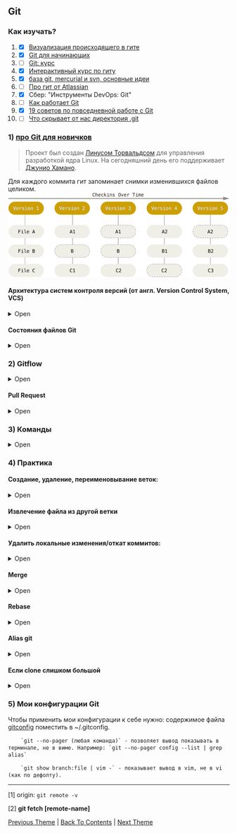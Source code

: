 ## Git

### Как изучать?

1. - [x] [Визуализация происходящего в гите](http://git-school.github.io/visualizing-git/)
2. - [x] [Git для начинающих](https://monsterlessons.com/project/categories/git?page=1)
3. - [ ] [Git: курс](https://www.youtube.com/playlist?list=PLDyvV36pndZFHXjXuwA_NywNrVQO0aQqb)
4. - [x] [Интерактивный курс по гиту](https://githowto.com/ru)
5. - [x] [база git, mercurial и svn, основные идеи](https://www.youtube.com/watch?v=ZGmSavvT8yk&ab_channel=%D0%A4%D0%9A%D0%9D%D0%92%D0%A8%D0%AD)
6. - [ ] [Про гит от Atlassian](https://www.atlassian.com/git/tutorials/learn-git-with-bitbucket-cloud)
7. - [x] Сбер: "Инструменты DevOps: Git"
8. - [ ] [Как работает Git](https://habr.com/ru/post/313890/)
9. - [x] [19 советов по повседневной работе с Git](https://habr.com/ru/company/mailru/blog/267595/#10)
10. - [ ] [Что скрывает от нас директория .git](https://habr.com/ru/post/143079/)

### 1) [про Git для новичков](https://github.com/ancatmara/python-for-dh/blob/master/Classes/1/git_markdown.md)

> Проект был создан [Линусом Торвальдсом](https://github.com/torvalds) для управления разработкой ядра Linux. 
На сегодняшний день его поддерживает [Джунио Хамано](https://github.com/gitster?tab=repositories).

Для каждого коммита гит запоминает снимки изменившихся файлов целиком.
![DATA](https://github.com/eldaroid/pictures/blob/master/other/git_data.png)

#### Архитектура систем контроля версий (от англ. Version Control System, VCS)

<details><summary>Open</summary>
<p>

Инструменты VCS имеют два основных типа удаленной архитектуры:

* централизованный (Centralized VCS);
Примеры таких систем: SVN, CVS.
<img src="https://github.com/eldaroid/pictures/blob/master/other/centralized_VCS.png" alt="alt text" width="250" height="250">

* распределенный (Distributed model);
Примеры таких систем: Git, Mercurial. Git имеет распределенную модель архитектуры, то есть не зависит от одного центрального сервера, на котором хранятся файлы. Вместо этого он работает полностью локально, сохраняя данные в папках на жестком диске, которые называются репозиторием. Тем не менее, вы можете хранить копию репозитория онлайн. Это облегчает работу над одним проектом для нескольких людей. Для такой работы используются сайты вроде github и bitbucket.
<img src="https://github.com/eldaroid/pictures/blob/master/other/decentralized_VCS.png" alt="alt text" width="250" height="250">

Родительский коммит - тот, от которого пошли разделения на ветки.
Имя основной ветки по умолчанию в Git — master.

</p>
</details>

#### Состояния файлов Git

<details><summary>Open</summary>
<p>

Файл в Git может находится в одном из трёх состояний:

<img src="https://github.com/eldaroid/pictures/blob/master/other/git_files.png" alt="alt text" width="600" height="300">

* untracked (:white_circle:) — не добавлен в индекс для коммита, не вошли в последний спапшот и не подготовлены к коммиту.
* modified (:red_circle:) - объекты поменяли, но еще не зафиксировались.
* staged (:green_circle:) — добавлен в индекс для включения в коммит.
* commited (:white_circle:) — объект уже сохранен на базе.

</p>
</details>

### 2) Gitflow

<details><summary>Open</summary>
<p>

Существуют различные модели ветвления, наиболее популярные: 
* [Git flow:](https://github.com/eldaroid/iosBasics/blob/master/Git%2BTerminal/Gitflow.md)

<img src="https://github.com/eldaroid/pictures/blob/master/other/GitFlow.png" alt="alt text" width="500" height="300">

* [Github flow:](https://github.com/eldaroid/iosBasics/blob/master/Git%2BTerminal/Githubflow.md)

<img src="https://github.com/eldaroid/pictures/blob/master/other/GithubFlow.jpeg" alt="alt text" width="550" height="300">

* [Gitlab flow:](https://github.com/eldaroid/iosBasics/blob/master/Git%2BTerminal/Gitlabflow.md)

<img src="https://github.com/eldaroid/pictures/blob/master/other/GitlabFlow.jpeg" alt="alt text" width="300" height="350">

> [Базовые принципы популярных моделей ветвления](https://www.atlassian.com/git/tutorials/comparing-workflows)
> * Любое значимое изменение должно оформляться как отдельная ветвь
> * Текущая версия главное ветви всегда корректна. В любой момент сборка проекта, проведенная из текущей ветви, должна быть успешной.
> * Версии проекта помечаются тегами. Выделенная и помеченная тегом версия более никогда не изменяется.
> * Любые рабочие, тестовые или демонтрационные версии проекта собираются только из репозитоиия системы. 

</p>
</details>

#### Pull Request

<details><summary>Open</summary>
<p>

Общим принципом для всех моделей ветвления является то, что все изменения между ветками переносятся с помощью запросов на слияние.
  
**Запрос на слияние** (Pull-Request - BitBucket, Merge request - Gitlab) – механизм системы контроля версий, позволяющий оформить изменения из ветки в виде предложения к слиянию в основную (или какую-то иную) ветку репозитория.
  
<img src="https://github.com/eldaroid/pictures/blob/master/other/pull_request.png" alt="alt text" width="550" height="300">
  
Что даёт:

* Описание предлагаемого изменения видно в интерфейсе системы контроля версий всем заинтересованным участникам

* Возможность провести code review и оставить комментарии ещё до включения изменений в целевую ветку

* Возможность не допустить слияния, пока не будут выполнены все необходимые условия
    
    Например:
        * Минимальное количество подтверждений от участников, проводящих ревью
        * Успешно прошедшая сборка в системе CI
        * Отсутствие критичных замечаний по результатам автоматического статического анализа
   
</p>
</details>

### 3) Команды

<details><summary>Open</summary>
<p>
    Разница между git fetch и git pull
  > **git fetch [remote-name]** - Получает _список изменений_ в удаленном репозитории, а также сами изменения, без слияния с вашими изменениями
  > **git pull** получает изменения из удалённой ветви и сливает их со текущей ветвью (выполняет git fetch и git merge origin/[your branch]), **git push** - отправка изменений в удаленный репозиторий.
  
  * git diff - просмотр неотслеживаемых изменений
  
  * git add - добавляет файлы в отслеживаемые. -A - флаг для добавления всех измененных файлов; git rm --cached (file) - удаляет из отслеживаемых файлов (без флага --cached удаляет файлы, которые уже закоммичены).
  
  * git show [commit_id] - показывает изменения этого коммита.
  
  * git push - отправляет изменения в удаленный репозиторий. Пушит все, кроме тегом, для тегов использовать флаг --tag.
  
  * [git commit --amend -m ""](https://www.atlassian.com/ru/git/tutorials/rewriting-history) - добавляет изменения к предыдущему коммиту, не создавая новый, при это хеш меняется&
  
>  Опции: 
>   * `git commit --amend --allow-empty -m "New"` - Бывает, что нужно исправить опечатку в комментарии к последнему коммиту, не затрагивая файлов. 
>   В этом случае удобно воспользоваться флагом allow-empty, чтобы гит не ругался на отсутствие изменений для коммита
>   * `git commit --amend --no-edit` - Не добавляет новый коммит, оставляет старый, при этом не запускает редактор. 
>   Если ветка уже запушена, то после этой команды нужно прописать `git push -f` и удалённая ветка будет перезаписана. 
  
  * `git merge` - это 1/2 утилит Git, которая специализируется на интеграции изменений из одной ветки в другую. Сливание двух веток в одну

  * [git rebase](https://www.atlassian.com/ru/git/tutorials/rewriting-history/git-rebase) - это 2/2 утилит Git, которая специализируется на интеграции изменений из одной ветки в другую. (Меняет всю историю ваших коммитов вместе с хешами, поэтому если вы работаете вдвоем, то чревато ошибками). Git merge в этом плане безопаснее, когда работает несколько человек над одной веткой)

  
>  Опции: 
>	* pick — оставляет текущий коммит без изменений
>   * squash — соединяет текущий коммит с верхним в интерактивном виме или с предыдущим в дереве коммитов
>   * fixup — то же самое, что и squash, но не добавляет предыдущий коммит к новому
>   * reword — измение сообщение коммита. Вместо pick пишем r и выходим из вима с сохранением, появляется интерактивное окно, где нам предлагают поменять текст
>   * drop — удалить коммит. Могут быть проблемы с тем, что мы дальше меняли файл после того как удалили.
>   * reset — жестко меняем HEAD на новый (вся последующая история после того, на что мы сделали reset - не сохраняется)
  
  * `git blame (file)` - показывает кто, когда, какую строчку кода написал/изменил
  
  * `git grep "test"` - ищет в рабочем каталоге слово test (как в коде, так и в названии файлов)

  * `git log` - просмотр истории коммитов. По умолчанию `git log` вывод в таком формате:

<img src="https://github.com/eldaroid/pictures/blob/master/other/gitlog.png" alt="alt text" width="320" height="280">

Более удобный формат: `git log --graph --oneline --decorate --stat`

> Опции: 
>   * --stat — выведет статистику для каждого коммита
>   * --graph — выводит дерево зависимостей для всех коммитов
>   * --decorate — покажет “головы” (HEAD)
>   * --all — покажет все ветки
>   * -- oneline - выводит сокращённые данные коммита (в виде одной строки)
	
</p>
</details>

### 4) Практика
  
#### Создание, удаление, переименовывание веток: 

<details><summary>Open</summary>
<p>
  
1) Создание ветки:
	
* git checkout -b bugfix
	
то же самое, что и:  git branch bugfix + git checkout bugfix
	
* git push --set-upstream [1] bugfix

2) Удаление ветки:
	
* git checkout develop 				# переключаемся на любую ветку

* git branch -d/-D your_branch 			# удаляем локальную; -D force удаление
  
* git push [1] --delete your_branch 		# удаляем удаленную
`[origin] - то, что мы прописывали в git push [1] HEAD:[your branch]`

 Если появляется ошибка `A branch named 'bugfix/elizarov/ASSESSMENT-510' already exists`, то заново прописать с флагом -D `git branch -D your_branch`
	
3) Переименовывание ветки:

* git branch -m old_branch new_branch        	# Rename branch locally

* git push origin :old_branch                	# Delete the old branch

* git push --set-upstream origin new_branch  	# Push the new branch, set local branch to track the new remote
	
</p>
</details>
  
#### Извлечение файла из другой ветки

<details><summary>Open</summary>
<p>
  
  Пример команды: `git show some-branch:some-file.js | vim -`
  
  Иногда бывает удобно посмотреть на какой-либо файл в другой ветке, не переключаясь на неё. 
  Это можно сделать с помощью команды git show some-branch-name:some-file-name.js, которая выведет содержимое файла в указанной ветке прямо в терминал.
  
  А с помощью перенаправления вывода можно сохранить этот файл в указанное место на диске, например, если вы заходите открыть два файла одновременно в своём редакторе: git show some-branch-name:some-file-name.js > deleteme.js.

  Примечание: если вам нужно всего лишь сравнить два файла, то можно выполнить такую команду: git diff some-branch some-filename.js
  
</p>
</details>
  
#### Удалить локальные изменения/откат коммитов:

<details><summary>Open</summary>
<p>

  * `git reset --hard {{some-commit-hash}}` — вернуться на определённый коммит в истории. Все изменения, сделанные после этого коммита пропадут.
  
  ```
  Если я хочу отменить все внесённые изменения и начать работу с чистого листа, я использую команду `git reset --hard HEAD`.
  
  git reset --hard [1]/yourBranch - более точно указываем к чем мы хотим откатить (к оригинальной ветка, которая хранится удаленно). 
  
  git reset --hard HEAD~1 - назад на 1 коммит
  ```
  
  * `git reset {{some-commit-hash}}` — вернуться на определённый коммит в истории. Все изменения, сделанные после этого коммита, получат состояние «Not staged for commit» - надо делать git add и git commit. Чтобы вернуть их обратно, нужно использовать команды git add и git commit.
  
  ```
  Если я хочу отредактировать изменения и/или закоммитить файлы в другом порядке, я использу git reset {{some-start-point-hash}}.
  ```
  
  * `git reset --soft {{some-commit-hash}}` — вернуться на определённый коммит в истории. Все изменения, сделанные после этого коммита, получат состояние «Staged for commit». Чтобы вернуть их обратно, нужно использовать команду git commit.
  
  ```
  Если я просто хочу взять три последних коммита и слить их в один большой коммит, я использую команду git reset --soft {{some-start-point-hash}}
  ```

  или если хочется изменить только файл
 
* `git checkout (our file)` - заменяет ваш локальный файл на оригинальной из удаленного репозитория (без конкретного указания откуда, он будет заменять текущие незакоммиченный файл на тот же файл из HEAD)

</p>
</details>

#### Merge

<details><summary>Open</summary>
<p>
  
* git checkout master
* git merge my_branch
  
My_branch слилась в master 

**Merge-конфликт** все, что выше `=======` - это HEAD, все, что ниже до `>>>>>>>` - это то, что мы сливали в мастер (My_branch)
  
Merge при конфликтах становится опасной утилитой - не всегда можно заметить какие строчки добавлены или файлы (а они могут влиять на работу программы). Справитсья с такой проблемой поможет команда `git mergetool`. Выведется vimdiff, который покажет полную разницу в файлах.
  
</p>
</details>
  
#### Rebase

<details><summary>Open</summary>
<p>

	1) Ребейз на новую ветку

Куда: [1]/release
Откуда: bugfix

git checkout [1]/release && git fetch && git pull && git checkout bugfix
  
git rebase [1]/release

git push -f
  
  [только n коммитов ребейзнуть:](https://stackoverflow.com/questions/39084984/how-to-rebase-only-last-two-commits-without-the-whole-branch#:~:text=First%20create%20the%20branch%20other_feature%20at%20the%20same%20commit%20as%20feature%20.&text=Rebase%20the%20previous%20two%20commits%20onto%20master%20.&text=Checkout%20feature%20.&text=Reset%20feature%20to%20the%20commit%20where%20you%20want%20it.)

	git co branch1
	
	git rebase -i --onto (branch2) HEAD~3
	
	branch1 rebased to branch2

	2) squash

`git rebase -i HEAD~4` - в интерактивном режиме выбирает 4 коммита(включая головной), чтобы с ними что-то делать. Открывается вим и снизу вверх показаны коммиты по новизне (снизу последний).

Задача: 3 коммиты текста превратить в 1
```console
* b94463d 2 hours ago [eldaroid]  (HEAD -> master) | file2
* 7ae83e1 2 hours ago [eldaroid]  | added third text
* a3db998 2 hours ago [eldaroid]  | added second text
* ee5273f 2 hours ago [eldaroid]  | added additional text
* bdb22e5 2 hours ago [eldaroid]  | file1
```

`git rebase -i HEAD ~4`, открывается следующее:

```console
r ee5273f added additional text
f a3db998 added second text
f 7ae83e1 added third text
pick b94463d file2
```
Что произойдет? Коммит a3db998 склеится с ee5273f и потом 7ae83e1 склеится с тем, который получится в результате склеивания a3db998 и ee5273f. Текст коммита у a3db998 и 7ae83e1 выкинется. Нас перекинет в окно, где можно будет изменить текст коммита у 7ae83e1 (изменили "added additional text" на "added text")

После дерево будет выглядить так (важно отметить, что хеши у последних 2х коммитов изменились):
```console
* 60c5975 2 hours ago [eldaroid]  (HEAD -> master) | file2
* 08e436b 3 hours ago [eldaroid]  | added text
* bdb22e5 3 hours ago [eldaroid]  | file1
```

	3) Pull --rebase

Удаленная ветка: A--B--C. Вы работаете: A--B--C--(D) - D еще не на удаленной репе. Кто то в вашей ветке делает удаленный коммит: А--В--С--Е. Теперь вы не можете запушить (D), появляется ошибка: 

```console
! [rejected]        master -> master (fetch first)
error: failed to push some refs to 'https://github.com/eldaroid/iosBasics.git'
hint: Updates were rejected because the remote contains work that you do
hint: not have locally. This is usually caused by another repository pushing
hint: to the same ref. You may want to first integrate the remote changes
hint: (e.g., 'git pull ...') before pushing again.
hint: See the 'Note about fast-forwards' in 'git push --help' for details.	
```

Решение: `git pull --rebase` = делает `git fetch` + `git rebase`. Получается у нас следующая картина: А--В--С--Е--(D). Теперь пушим изменения `git push`. Получается следующяя картина: А--В--С--Е--D.

</p>
</details>

#### Alias git

<details><summary>Open</summary>
<p>
  
  * vim ~/.gitconfig, пишем [alias] и с новой строки добавлять алиасы. Например: co = checkout - теперь вместо полной команды git checkout можно писать просто git co. 

  ```
 [alias]
	a = add -A
	l = ! git log --pretty=format:\"%C(yellow)%h %C(cyan)%ar [%C(blue)%an%C(reset)] %C(auto)%d | %Creset%s\" --graph --shortstat -10
	co = checkout
	cm = commit -m
# --amend добавляет изменения к предыдущему коммиту, не создавая новый
	cma = commit --amend -m
# с флагом -a можно не писать git add, но только если файлы не новый
	cam = commit -am
# для команда, начинающихся с git, нужно вставлять !
	alias = ! git config --list | grep alias
	st = ! git status && echo last commit hash = $(git rev-parse --short HEAD)
 ```
  
</p>
</details>

#### Если clone слишком большой

<details><summary>Open</summary>
<p>

```console
➜ git config --global core.compression 0
➜ git config --global http.postBuffer 1048576000
➜ git config --global http.maxRequestBuffer 100M
➜ git clone
```

```
git config --global http.maxRequestBuffer 100M --depth=1 - также может помочь, означает, что надо засквошить все коммиты в 1 последний. Когда это сработает, перейдите в новый каталог и получите оставшуюся часть клона: git fetch --unshallow  и git pull --all
``` 

также это можно добавить в [gitconfig](./gitconfig), чтобы не прописывать каждый раз
</p>
</details>

### 5) Мои конфигурации Git

Чтобы применить мои конфигурации к себе нужно: содержимое файла [gitconfig](./gitconfig) поместить в ~/.gitconfig.

```console
	`git --no-pager (любая команда)` - позволяет вывод показывать в терминале, не в виме. Например: `git --no-pager config --list | grep alias`
```

```conole
	`git show branch:file | vim -` - показывает вывод в vim, не в vi (как по дефолту).
```

---

[1] origin: `git remote -v`

[2] **git fetch [remote-name]**

[Previous Theme](/Git%2BTerminal/Terminal.md) | [Back To Contents](https://github.com/eldaroid/iosBasics) |  [Next Theme](Git%2BTerminal)
